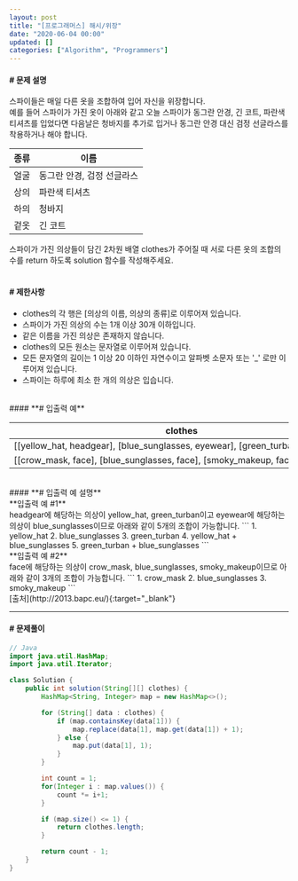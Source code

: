 ```yaml
---
layout: post
title: "[프로그래머스] 해시/위장"
date: "2020-06-04 00:00"
updated: []
categories: ["Algorithm", "Programmers"]
---
```


#### **# 문제 설명**<br>
스파이들은 매일 다른 옷을 조합하여 입어 자신을 위장합니다.<br>
예를 들어 스파이가 가진 옷이 아래와 같고 오늘 스파이가 동그란 안경, 긴 코트, 파란색 티셔츠를 입었다면 다음날은 청바지를 추가로 입거나 동그란 안경 대신 검정 선글라스를 착용하거나 해야 합니다.

| 종류 | 이름 |
| --- | --- |
| 얼굴 | 동그란 안경, 검정 선글라스 |
| 상의 | 파란색 티셔츠 |
| 하의 | 청바지 |
| 겉옷 | 긴 코트 |

스파이가 가진 의상들이 담긴 2차원 배열 clothes가 주어질 때 서로 다른 옷의 조합의 수를 return 하도록 solution 함수를 작성해주세요.<br>
<br>
#### **# 제한사항**<br>
- clothes의 각 행은 [의상의 이름, 의상의 종류]로 이루어져 있습니다.
- 스파이가 가진 의상의 수는 1개 이상 30개 이하입니다.
- 같은 이름을 가진 의상은 존재하지 않습니다.
- clothes의 모든 원소는 문자열로 이루어져 있습니다.
- 모든 문자열의 길이는 1 이상 20 이하인 자연수이고 알파벳 소문자 또는 '_' 로만 이루어져 있습니다.
- 스파이는 하루에 최소 한 개의 의상은 입습니다.

<br>
#### **# 입출력 예**

| clothes | return |
| --- | --- |
| \[\[yellow\_hat, headgear\], \[blue\_sunglasses, eyewear\], \[green\_turban, headgear\]\] | 5 |
| \[\[crow\_mask, face\], \[blue\_sunglasses, face\], \[smoky\_makeup, face\]\] | 3 |

<br>
#### **# 입출력 예 설명**<br>
**입출력 예 #1**<br>
headgear에 해당하는 의상이 yellow_hat, green_turban이고 eyewear에 해당하는 의상이 blue_sunglasses이므로 아래와 같이 5개의 조합이 가능합니다.
```
1. yellow_hat
2. blue_sunglasses
3. green_turban
4. yellow_hat + blue_sunglasses
5. green_turban + blue_sunglasses
```
<br>
**입출력 예 #2**<br>
face에 해당하는 의상이 crow_mask, blue_sunglasses, smoky_makeup이므로 아래와 같이 3개의 조합이 가능합니다.
```
1. crow_mask
2. blue_sunglasses
3. smoky_makeup
```
<br>
[출처](http://2013.bapc.eu/){:target="_blank"}

---

#### **# 문제풀이**
```java
// Java
import java.util.HashMap;
import java.util.Iterator;

class Solution {
    public int solution(String[][] clothes) {
        HashMap<String, Integer> map = new HashMap<>();

        for (String[] data : clothes) {
            if (map.containsKey(data[1])) {
                map.replace(data[1], map.get(data[1]) + 1);
            } else {
                map.put(data[1], 1);
            }
        }

        int count = 1;
        for(Integer i : map.values()) {
            count *= i+1;
        }

        if (map.size() <= 1) {
            return clothes.length;
        }

        return count - 1;
    }
}
```